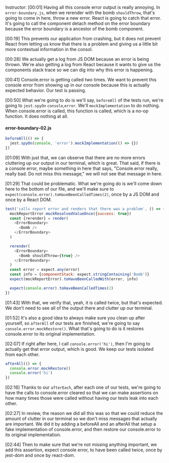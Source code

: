 Instructor: [00:01] Having all this console error output is really annoying. In `error-boundary.js`, when we rerender with the bomb `shouldThrow`, that's going to come in here, throw a new error. React is going to catch that error. It's going to call the component detach method on the error boundary because the error boundary is a ancestor of the bomb component.

[00:19] This prevents our application from crashing, but it does not prevent React from letting us know that there is a problem and giving us a little bit more contextual information in the consol.

[00:28] We actually get a log from JS DOM because an error is being thrown. We're also getting a log from React because it wants to give us the components stack trace so we can dig into why this error is happening.

[00:41] Console.error is getting called two times. We want to prevent this console error from showing up in our console because this is actually expected behavior. Our test is passing.

[00:50] What we're going to do is we'll say, `beforeAll` of the tests run, we're going to `jest.spyOn` `console`,`error`. We'll `mockImplementation` to do nothing. When console.error is called, this function is called, which is a no-op function. It does nothing at all.

#### error-boundary-02.js
```js
beforeAll(() => {
  jest.spyOn(console, 'error').mockImplementation(() => {})
})
```

[01:09] With just that, we can observe that there are no more errors cluttering up our output in our terminal, which is great. That said, if there is a console error, maybe something in here that says, "Console.error really, really bad. Do not miss this message," we will not see that message in here.

[01:29] That could be problematic. What we're going do is we'll come down here to the bottom of our file, and we'll make sure to `expect(console.error).toHaveBeenCalledTimes(2)`, once by a JS DOM and once by a React DOM.

```js
test('calls report error and renders that there was a problem', () => {
  mockReportError.mockResolvedValueOnce({success: true})
  const {rerender} = render(
    <ErrorBoundary>
      <Bomb />
    </ErrorBoundary>
  )

  rerender(
    <ErrorBoundary>
      <Bomb shouldThrow={true} />
    </ErrorBoundary>
  )
  const error = expect.any(error)
  const info = {componentStack: expect.stringContaining('Bomb')}
  expect(mockReportError).toHaveBeenCalledWith(error, info)

  expect(console.error).toHaveBeenCalledTimes(2)
})
```

[01:43] With that, we verify that, yeah, it is called twice, but that's expected. We don't need to see all of the output there and clutter up our terminal.

[01:52] It's also a good idea to always make sure you clean up after yourself, so `afterAll` of our tests are finished, we're going to say `console.error.mockRestore()`. What that's going to do is it restores console.error to its original implementation.

[02:07] If right after here, I call `console.error('hi')`, then I'm going to actually get that error output, which is good. We keep our tests isolated from each other.

```js
afterAll(() => {
  console.error.mockRestore() 
  console.error('hi')
})
```

[02:16] Thanks to our `afterEach`, after each one of our tests, we're going to have the calls to console.error cleared so that we can make assertions on how many times those were called without having our tests leak into each other.

[02:27] In review, the reason we did all this was so that we could reduce the amount of clutter in our terminal so we don't miss messages that actually are important. We did it by adding a beforeAll and an afterAll that setup a fake implementation of console.error, and then restore our console.error to its original implementation.

[02:44] Then to make sure that we're not missing anything important, we add this assertion, expect console error, to have been called twice, once by jest-dom and once by react-dom.
